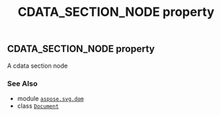 ﻿---
title: CDATA_SECTION_NODE property
second_title: Aspose.SVG for Python via .NET API References
description: 
type: docs
weight: 480
url: /python-net/aspose.svg.dom/document/cdata_section_node/
is_root: false
---

## CDATA_SECTION_NODE property


A cdata section node

### See Also
* module [`aspose.svg.dom`](../../)
* class [`Document`](/svg/python-net/aspose.svg.dom/document)
